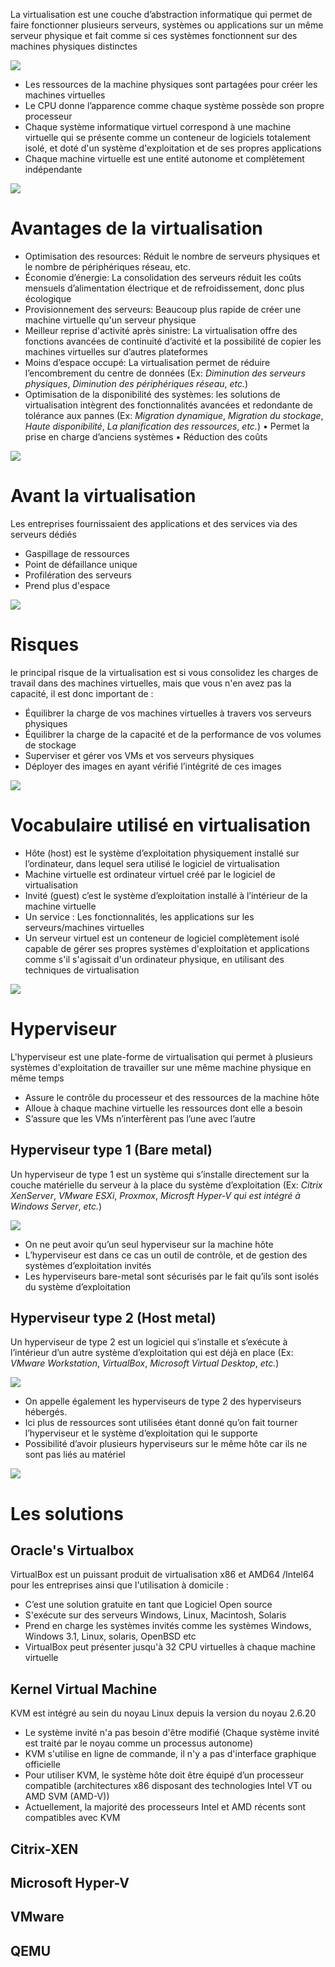 La virtualisation est une couche d’abstraction informatique qui permet de faire fonctionner plusieurs serveurs, systèmes ou 
applications sur un même serveur physique et fait comme si ces systèmes fonctionnent sur des machines physiques distinctes

![](https://github.com/JonmarCorpuz/SecondBrain/blob/main/Assets/Screenshot%202024-05-23%20161904.png)

* Les ressources de la machine physiques sont partagées pour créer les machines virtuelles
* Le CPU donne l’apparence comme chaque système possède son propre processeur
* Chaque système informatique virtuel correspond à une machine virtuelle qui se présente comme un conteneur de logiciels totalement isolé, et doté d'un système d'exploitation et de ses propres applications
* Chaque machine virtuelle est une entité autonome et complètement indépendante


![](https://github.com/JonmarCorpuz/SecondBrain/blob/main/Assets/Whitespace.png) 

# Avantages de la virtualisation

* Optimisation des resources: Réduit le nombre de serveurs physiques et le nombre de périphériques réseau, etc.
* Économie d’énergie: La consolidation des serveurs réduit les coûts mensuels d’alimentation électrique et de refroidissement, donc plus écologique
* Provisionnement des serveurs: Beaucoup plus rapide de créer une machine virtuelle qu'un serveur physique
* Meilleur reprise d'activité après sinistre: La virtualisation offre des fonctions avancées de continuité d’activité et la possibilité de copier les machines virtuelles sur d’autres plateformes
* Moins d’espace occupé: La virtualisation permet de réduire l’encombrement du centre de données (Ex: *Diminution des serveurs physiques*, *Diminution des périphériques réseau*, *etc.*)
* Optimisation de la disponibilité des systèmes: les solutions de virtualisation intègrent des fonctionnalités avancées et redondante de tolérance aux pannes (Ex: *Migration dynamique*, *Migration du stockage*, *Haute disponibilité*, *La planification des ressources*, *etc.*)
• Permet la prise en charge d’anciens systèmes
• Réduction des coûts 

![](https://github.com/JonmarCorpuz/SecondBrain/blob/main/Assets/Whitespace.png) 

# Avant la virtualisation

Les entreprises fournissaient des applications et des services via des serveurs dédiés

* Gaspillage de ressources
* Point de défaillance unique
* Profilération des serveurs
* Prend plus d'espace

![](https://github.com/JonmarCorpuz/SecondBrain/blob/main/Assets/Whitespace.png) 

# Risques

le principal risque de la virtualisation est si vous consolidez les charges de travail dans des machines virtuelles, mais que vous n'en avez pas la capacité, il est donc important de :

* Équilibrer la charge de vos machines virtuelles à travers vos serveurs physiques
* Équilibrer la charge de la capacité et de la performance de vos volumes de stockage
* Superviser et gérer vos VMs et vos serveurs physiques
* Déployer des images en ayant vérifié l’intégrité de ces images 

![](https://github.com/JonmarCorpuz/SecondBrain/blob/main/Assets/Whitespace.png) 

# Vocabulaire utilisé en virtualisation

* Hôte (host) est le système d’exploitation physiquement installé sur l’ordinateur, dans lequel sera utilisé le logiciel de virtualisation
* Machine virtuelle est ordinateur virtuel créé par le logiciel de virtualisation
* Invité (guest) c’est le système d’exploitation installé à l’intérieur de la machine virtuelle
* Un service : Les fonctionnalités, les applications sur les serveurs/machines virtuelles
* Un serveur virtuel est un conteneur de logiciel complètement isolé capable de gérer ses propres systèmes d'exploitation et applications comme s'il s'agissait d'un ordinateur physique, en utilisant des techniques de virtualisation

![](https://github.com/JonmarCorpuz/SecondBrain/blob/main/Assets/Whitespace.png) 

# Hyperviseur

L'hyperviseur est une plate-forme de virtualisation qui permet à plusieurs systèmes d'exploitation de travailler sur une même machine physique en même temps

* Assure le contrôle du processeur et des ressources de la machine hôte
* Alloue à chaque machine virtuelle les ressources dont elle a besoin
* S’assure que les VMs n’interfèrent pas l’une avec l’autre

## Hyperviseur type 1 (Bare metal)

Un hyperviseur de type 1 est un système qui s’installe directement sur la couche matérielle du serveur à la 
place du système d’exploitation (Ex: *Citrix XenServer*, *VMware ESXi*, *Proxmox*, *Microsft Hyper-V qui est intégré à Windows Server*, *etc.*) 

![](https://github.com/JonmarCorpuz/SecondBrain/blob/main/Assets/Screenshot%202024-05-23%20162956.png)

* On ne peut avoir qu’un seul hyperviseur sur la machine hôte
* L’hyperviseur est dans ce cas un outil de contrôle, et de gestion des systèmes d’exploitation invités
* Les hyperviseurs bare-metal sont sécurisés par le fait qu’ils sont isolés du système d’exploitation

## Hyperviseur type 2 (Host metal)

Un hyperviseur de type 2 est un logiciel qui s’installe et s’exécute à l’intérieur d’un autre système d’exploitation qui est déjà en place (Ex: *VMware Workstation*, *VirtualBox*, *Microsoft Virtual Desktop*, *etc.*)

![](https://github.com/JonmarCorpuz/SecondBrain/blob/main/Assets/Screenshot%202024-05-23%20163323.png)

* On appelle également les hyperviseurs de type 2 des hyperviseurs hébergés.
* Ici plus de ressources sont utilisées étant donné qu’on fait tourner l’hyperviseur et le système d’exploitation qui le supporte
* Possibilité d’avoir plusieurs hyperviseurs sur le même hôte car ils ne sont pas liés au matériel 

![](https://github.com/JonmarCorpuz/SecondBrain/blob/main/Assets/Whitespace.png) 

# Les solutions

## Oracle's Virtualbox

VirtualBox est un puissant produit de virtualisation x86 et AMD64 /Intel64 pour les entreprises ainsi que l'utilisation à domicile :

* C’est une solution gratuite en tant que Logiciel Open source
* S'exécute sur des serveurs Windows, Linux, Macintosh, Solaris
* Prend en charge les systèmes invités comme les systèmes Windows, Windows 3.1, Linux, solaris, OpenBSD etc
* VirtualBox peut présenter jusqu'à 32 CPU virtuelles à chaque machine virtuelle

## Kernel Virtual Machine

KVM est intégré au sein du noyau Linux depuis la version du noyau 2.6.20

* Le système invité n'a pas besoin d'être modifié (Chaque système invité est traité par le noyau comme un processus autonome)
* KVM s'utilise en ligne de commande, il n'y a pas d'interface graphique officielle
* Pour utiliser KVM, le système hôte doit être équipé d’un processeur compatible (architectures x86 disposant des technologies Intel VT ou AMD SVM (AMD-V))
* Actuellement, la majorité des processeurs Intel et AMD récents sont compatibles avec KVM

## Citrix-XEN

## Microsoft Hyper-V

## VMware

## QEMU

